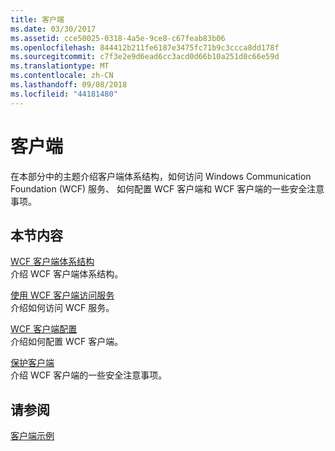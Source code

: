 ```yaml
---
title: 客户端
ms.date: 03/30/2017
ms.assetid: cce50025-0318-4a5e-9ce8-c67feab83b06
ms.openlocfilehash: 844412b211fe6187e3475fc71b9c3ccca8dd178f
ms.sourcegitcommit: c7f3e2e9d6ead6cc3acd0d66b10a251d0c66e59d
ms.translationtype: MT
ms.contentlocale: zh-CN
ms.lasthandoff: 09/08/2018
ms.locfileid: "44181480"
---
```

# <a name="clients"></a>客户端
在本部分中的主题介绍客户端体系结构，如何访问 Windows Communication Foundation (WCF) 服务、 如何配置 WCF 客户端和 WCF 客户端的一些安全注意事项。  
  
## <a name="in-this-section"></a>本节内容  
 [WCF 客户端体系结构](../../../../docs/framework/wcf/feature-details/client-architecture.md)  
 介绍 WCF 客户端体系结构。  
  
 [使用 WCF 客户端访问服务](../../../../docs/framework/wcf/feature-details/accessing-services-using-a-client.md)  
 介绍如何访问 WCF 服务。  
  
 [WCF 客户端配置](../../../../docs/framework/wcf/feature-details/client-configuration.md)  
 介绍如何配置 WCF 客户端。  
  
 [保护客户端](../../../../docs/framework/wcf/securing-clients.md)  
 介绍 WCF 客户端的一些安全注意事项。  
  
## <a name="see-also"></a>请参阅  
 [客户端示例](https://msdn.microsoft.com/library/849fc452-8718-4d4e-ba57-905eed943f63)
